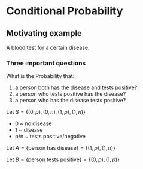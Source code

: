 # Conditional Probability

## Motivating example

A blood test for a certain disease.

### Three important questions

What is the Probability that:

1. a person both has the disease and tests positive?
2. a person who tests positive has the disease?
3. a person who has the disease tests positive?

Let $S=\{(0,p),(0,n),(1,p),(1,n)\}$

- 0 ~ no disease
- 1 ~ disease
- p/n ~ tests positive/negative

Let $A=\{\text{person has disease}\}=\{(1,p),(1,n)\}$

Let $B=\{\text{person tests positive}\}=\{(0,p),(1,p)\}$
